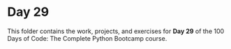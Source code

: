 # Day 29

This folder contains the work, projects, and exercises for **Day 29** of the 100 Days of Code: The Complete Python Bootcamp course.
